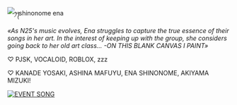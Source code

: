 ![ꫂ᭪ shinonome ena](https://github.com/user-attachments/assets/f788a6ef-14ae-4406-b736-7c7fe1e73faf)






_«As N25's music evolves, Ena struggles to capture the true essence of their songs in her art. In the interest of keeping up with the group, she considers going back to her old art class... -ON THIS BLANK CANVAS I PAINT»_



 
♡ PJSK, VOCALOID, ROBLOX, zzz

♡ KANADE YOSAKI, ASHINA MAFUYU, ENA SHINONOME, AKIYAMA MIZUKI!
       

[![EVENT SONG](./assets/n25-thumb.jpg)](https://www.youtube.com/watch?v=yvKp1yrqoZc&list=RDyvKp1yrqoZc&start_radio=1)


